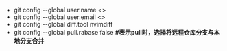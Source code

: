 - git config --global user.name  <>
- git config --global user.email  <>
- git config --global diff.tool nvimdiff
- git config --global pull.rabase false    **#表示pull时，选择将远程仓库分支与本地分支合并**

